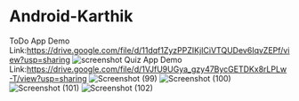 # Android-Karthik
ToDo App Demo Link:https://drive.google.com/file/d/11dqf1ZyzPPZIKjICiVTQUDev6IqvZEPf/view?usp=sharing
![screenshot](https://user-images.githubusercontent.com/83204255/126046091-749c7380-8163-4415-980a-2d6daf50be5f.jpeg)
Quiz App Demo Link:https://drive.google.com/file/d/1VJfU9UGya_gzy47BycGETDKx8rLPLw-T/view?usp=sharing
![Screenshot (99)](https://user-images.githubusercontent.com/83204255/126044199-8446160b-f174-46cb-808c-a691a2288648.png)
![Screenshot (100)](https://user-images.githubusercontent.com/83204255/126044205-8116360e-d561-48cb-9284-f12d6540df48.png)
![Screenshot (101)](https://user-images.githubusercontent.com/83204255/126044206-9180176d-c544-4714-a777-39bb9320d96f.png)
![Screenshot (102)](https://user-images.githubusercontent.com/83204255/126044240-837fcba7-a35b-44af-9552-4ea89f1fc3ed.png)
